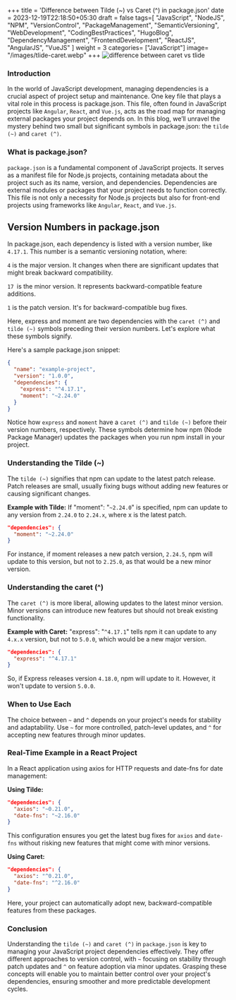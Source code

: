 +++
title = 'Difference between Tilde (~) vs Caret (^) in package.json'
date = 2023-12-19T22:18:50+05:30
draft = false
tags=[
  "JavaScript",
  "NodeJS",
  "NPM",
  "VersionControl",
  "PackageManagement",
  "SemanticVersioning",
  "WebDevelopment",
  "CodingBestPractices",
  "HugoBlog",
  "DependencyManagement",
  "FrontendDevelopment",
  "ReactJS",
  "AngularJS",
  "VueJS"
]
weight = 3
categories= ["JavaScript"]
image= "/images/tlide-caret.webp"
+++
![difference between caret vs tlide](/images/tlide-caret.webp)
### Introduction
In the world of JavaScript development, managing dependencies is a crucial aspect of project setup and maintenance. One key file that plays a vital role in this process is package.json. This file, often found in JavaScript projects like `Angular`, `React`, and `Vue.js`, acts as the road map for managing external packages your project depends on. In this blog, we’ll unravel the mystery behind two small but significant symbols in package.json: the `tilde (~)` and `caret (^)`.

### What is package.json?
`package.json` is a fundamental component of JavaScript projects. It serves as a manifest file for Node.js projects, containing metadata about the project such as its name, version, and dependencies. Dependencies are external modules or packages that your project needs to function correctly. This file is not only a necessity for Node.js projects but also for front-end projects using frameworks like `Angular`, `React`, and `Vue.js`.

## Version Numbers in package.json
In package.json, each dependency is listed with a version number, like `4.17.1`. This number is a semantic versioning notation, where:

  `4` is the major version. It changes when there are significant updates that might break backward compatibility.

 `17 `is the minor version. It represents backward-compatible feature additions.

 `1` is the patch version. It's for backward-compatible bug fixes.

Here, express and moment are two dependencies with the `caret (^)` and `tilde (~)` symbols preceding their version numbers. Let's explore what these symbols signify.

Here's a sample package.json snippet:

```json
{
  "name": "example-project",
  "version": "1.0.0",
  "dependencies": {
    "express": "^4.17.1",
    "moment": "~2.24.0"
  }
}

```
Notice how `express` and `moment` have a `caret (^)` and `tilde (~)` before their version numbers, respectively. These symbols determine how npm (Node Package Manager) updates the packages when you run npm install in your project.

### Understanding the Tilde (~)
The `tilde (~)` signifies that npm can update to the latest patch release. Patch releases are small, usually fixing bugs without adding new features or causing significant changes.

**Example with Tilde:**
If "moment": "`~2.24.0`" is specified, npm can update to any version from `2.24.0` to `2.24.x`, where x is the latest patch.

```json
"dependencies": {
  "moment": "~2.24.0"
}
```

For instance, if moment releases a new patch version, `2.24.5`, npm will update to this version, but not to `2.25.0`, as that would be a new minor version.

### Understanding the caret (^)
The `caret (^)` is more liberal, allowing updates to the latest minor version. Minor versions can introduce new features but should not break existing functionality.

**Example with Caret:**
"express": "`^4.17.1`" tells npm it can update to any `4.x.x` version, but not to `5.0.0`, which would be a new major version.

```json
"dependencies": {
  "express": "^4.17.1"
}
```
So, if Express releases version `4.18.0`, npm will update to it. However, it won't update to version `5.0.0`.

### When to Use Each
The choice between `~` and `^` depends on your project's needs for stability and adaptability. Use `~` for more controlled, patch-level updates, and `^` for accepting new features through minor updates.

### Real-Time Example in a React Project
In a React application using axios for HTTP requests and date-fns for date management:

**Using Tilde:**
```json
"dependencies": {
  "axios": "~0.21.0",
  "date-fns": "~2.16.0"
}

```
This configuration ensures you get the latest bug fixes for `axios` and `date-fns` without risking new features that might come with minor versions.

**Using Caret:**

```json
"dependencies": {
  "axios": "^0.21.0",
  "date-fns": "^2.16.0"
}

```
Here, your project can automatically adopt new, backward-compatible features from these packages.

### Conclusion
Understanding the `tilde (~)` and `caret (^)` in `package.json` is key to managing your JavaScript project dependencies effectively. They offer different approaches to version control, with `~` focusing on stability through patch updates and `^` on feature adoption via minor updates. Grasping these concepts will enable you to maintain better control over your project's dependencies, ensuring smoother and more predictable development cycles.




